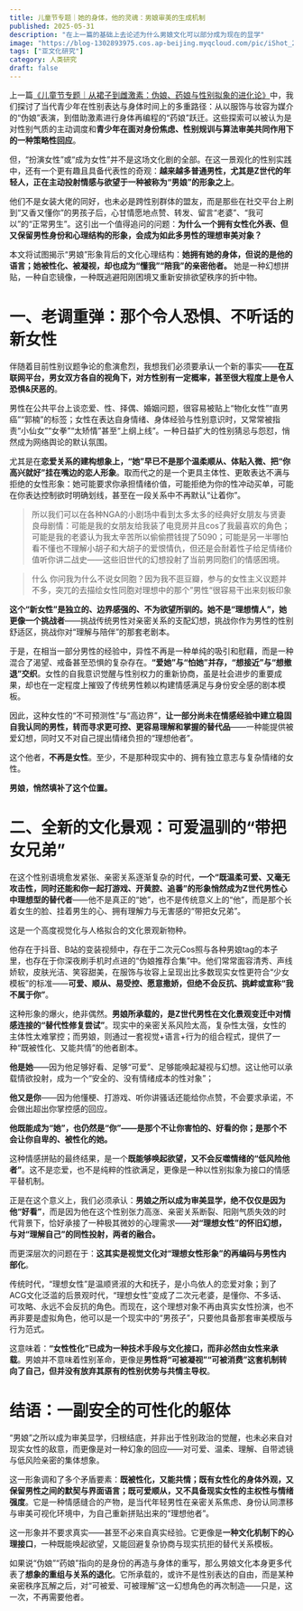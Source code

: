 ```yaml
---
title: 儿童节专题｜她的身体，他的灵魂：男娘审美的生成机制
published: 2025-05-31
description: "在上一篇的基础上去论述为什么男娘文化可以部分成为现在的显学"
image: "https://blog-1302893975.cos.ap-beijing.myqcloud.com/pic/iShot_2025-05-30_17.50.19-tuya.webp"
tags: ["亚文化研究"]
category: 人类研究
draft: false
---
```


上一篇[《儿童节专题｜从裙子到雌激素：伪娘、药娘与性别拟象的进化论》](https://www.lapis.cafe/posts/humansciences/gender-femboy-sissy-evolution-1/)中，我们探讨了当代青少年在性别表达与身体时间上的多重路径：从以服饰与妆容为媒介的“伪娘”表演，到借助激素进行身体再编程的“药娘”跃迁。这些探索可以被认为是对性别气质的主动调度和**青少年在面对身份焦虑、性别规训与算法审美共同作用下的一种策略性回应**。

但，“扮演女性”或“成为女性”并不是这场文化剧的全部。在这一景观化的性别实践中，还有一个更有趣且具备代表性的奇观：**越来越多普通男性，尤其是Z世代的年轻人，正在主动投射情感与欲望于一种被称为“男娘”的形象之上**。

他们不是女装大佬的同好，也未必是跨性别群体的盟友，而是那些在社交平台上刷到“又香又懂你”的男孩子后，心甘情愿地点赞、转发、留言“老婆”、“我可以”的“正常男生”。这引出一个值得追问的问题：**为什么一个拥有女性化外表、但又保留男性身份和心理结构的形象，会成为如此多男性的理想审美对象？**

本文将试图揭示“男娘”形象背后的文化心理结构：**她拥有她的身体，但说的是他的语言；她被性化、被凝视，却也成为“懂我”“陪我”的亲密他者。** 她是一种幻想拼贴，一种自恋镜像，一种既逃避阳刚困境又重新安排欲望秩序的折中物。

# 一、老调重弹：那个令人恐惧、不听话的新女性

伴随着目前性别议题争论的愈演愈烈，我想我们必须要承认一个新的事实——**在互联网平台，男女双方各自的视角下，对方性别有一定概率，甚至很大程度上是令人恐惧&厌恶的**。

男性在公共平台上谈恋爱、性、择偶、婚姻问题，很容易被贴上“物化女性”“直男癌”“郭楠”的标签；女性在表达自身情绪、身体经验与性别意识时，又常常被指责“小仙女”“女拳”“太矫情”甚至“上纲上线”。一种日益扩大的性别猜忌与怨怼，悄然成为网络舆论的默认氛围。

尤其是在**恋爱关系的建构想象上，“她”早已不是那个温柔顺从、体贴入微、把“你高兴就好”挂在嘴边的恋人形象**。取而代之的是一个更具主体性、更敢表达不满与拒绝的女性形象：她可能要求你承担情绪价值，可能拒绝为你的性冲动买单，可能在你表达控制欲时明确划线，甚至在一段关系中不再默认“让着你”。

>所以我们可以在各种NGA的小剧场中看到太多太多的经典好女朋友与贤妻良母剧情：可能是我的女朋友给我装了电竞房并且cos了我最喜欢的角色；可能是我的老婆认为我太辛苦所以偷偷攒钱提了5090；可能是另一半哪怕看不懂也不理解小胡子和大胡子的爱恨情仇，但还是会耐着性子给足情绪价值听你讲二战史——这些旧世代的幻想投射了当前男同胞们的情感困境。

>什么 你问我为什么不说女同胞？因为我不逛豆瓣，参与的女性主义议题并不多，突兀的去描绘女性同胞对理想中的那个”男性“很容易干出来刻板印象

**这个“新女性”是独立的、边界感强的、不为欲望所驯的。她不是“理想情人”，她更像一个挑战者**——挑战传统男性对亲密关系的支配幻想，挑战你作为男性的性别舒适区，挑战你对“理解与陪伴”的那套老剧本。

于是，在相当一部分男性的经验中，异性不再是一种单纯的吸引和慰藉，而是一种混合了渴望、戒备甚至恐惧的复杂存在。**“爱她”与“怕她”并存，“想接近”与“想撤退”交织**。女性的自我意识觉醒与性别权力的重新协商，虽是社会进步的重要成果，却也在一定程度上摧毁了传统男性赖以构建情感满足与身份安全感的剧本模板。

因此，这种女性的“不可预测性”与“高边界”，**让一部分尚未在情感经验中建立稳固自我认同的男性，转而寻求更可控、更容易理解和掌握的替代品**——一种能提供被爱幻想，同时又不对自己提出情绪负担的“理想他者”。

这个他者，**不再是女性**。至少，不是那种现实中的、拥有独立意志与复杂情绪的女性。

**男娘，悄然填补了这个位置。**

# 二、全新的文化景观：可爱温驯的“带把女兄弟”

在这个性别语境愈发紧张、亲密关系逐渐复杂的时代，**一个“既温柔可爱、又毫无攻击性，同时还能和你一起打游戏、开黄腔、追番”的形象悄然成为Z世代男性心中理想型的替代者**——他不是真正的“她”，也不是传统意义上的“他”，而是那个长着女生的脸、挂着男生的心、拥有理解力与无害感的“带把女兄弟”。

这是一个高度视觉化与人格拟合的文化景观新物种。

他存在于抖音、B站的变装视频中，存在于二次元Cos照与各种男娘tag的本子里，也存在于你深夜刷手机时点进的“伪娘推荐合集”中。他们常常面容清秀、声线娇软，皮肤光洁、笑容甜美，在服饰与妆容上呈现出比多数现实女性更符合“少女模板”的标准——**可爱、顺从、易受控、愿意撒娇，但绝不会反抗、挑衅或宣称“我不属于你”**。

这种形象的爆火，绝非偶然。**男娘所承载的，是Z世代男性在文化景观变迁中对情感连接的“替代性修复尝试”**。现实中的亲密关系风险太高，复杂性太强，女性的主体性太难掌控；而男娘，则通过一套视觉+语言+行为的组合程式，提供了一种“既被性化、又能共情”的他者剧本。

**他是她**——因为他足够好看、足够“可爱”、足够能唤起凝视与幻想。这让他可以承载情欲投射，成为一个“安全的、没有情绪成本的性对象”；

**他又是你**——因为他懂梗、打游戏、听你讲骚话还能给你点赞，不会要求承诺，不会做出超出你掌控感的回应。

**他既能成为“她”，也仍然是“你”——是那个不让你害怕的、好看的你；是那个不会让你自卑的、被性化的她。**

这种情感拼贴的最终结果，是一个**既能够唤起欲望，又不会反噬情绪的“低风险他者”**。这不是恋爱，也不是纯粹的性欲满足，更像是一种以性别拟象为接口的情感平替机制。

正是在这个意义上，我们必须承认：**男娘之所以成为审美显学，绝不仅仅是因为他“好看”**，而是因为他在这个性别张力高涨、亲密关系断裂、阳刚气质失效的时代背景下，恰好承接了一种极其微妙的心理需求——**对“理想女性”的怀旧幻想，与对“理解自己”的同性投射，两者的融合。**

而更深层次的问题在于：**这其实是视觉文化对“理想女性形象”的再编码与男性内部化**。

传统时代，“理想女性”是温顺贤淑的大和抚子，是小鸟依人的恋爱对象；到了ACG文化泛滥的后景观时代，“理想女性”变成了二次元老婆，是懂你、不多话、可攻略、永远不会反抗的角色。而现在，这个理想对象不再由真实女性扮演，也不再非要是虚拟角色，他可以是一个现实中的“男孩子”，只要他具备那套审美模版与行为范式。

这意味着：**“女性性化”已成为一种技术手段与文化接口，而非必然由女性来承载**。男娘并不意味着性别革命，更像是**男性将“可被凝视”“可被消费”这套机制转向了自己，但并没有放弃其原有的性别优势与共情主导权**。
# 结语：一副安全的可性化的躯体

“男娘”之所以成为审美显学，归根结底，并非出于性别政治的觉醒，也未必来自对现实女性的敌意，而更像是对一种幻象的回应——对可爱、温柔、理解、自带滤镜与低风险亲密的集体想象。

这一形象调和了多个矛盾要素：**既被性化，又能共情；既有女性化的身体外观，又保留男性之间的默契与界面语言；既可爱顺从，又不具备现实女性的主权性与情绪强度**。它是一种情感缝合的产物，是当代年轻男性在亲密关系焦虑、身份认同漂移与审美可视化环境中，为自己重新拼贴出来的“理想他者”。

这一形象并不要求真实——甚至不必来自真实经验。它更像是**一种文化机制下的心理接口**，一种既能唤起欲望，又能回避复杂协商与现实抗拒的替代关系模板。

如果说“伪娘”“药娘”指向的是身份的再造与身体的重写，那么男娘文化本身更多代表了**想象的重组与关系的退化**。它所承载的，或许不是性别表达的自由，而是某种亲密秩序瓦解之后，对“可被爱、可被理解”这一幻想角色的再次制造——只是，这一次，不再需要他者。